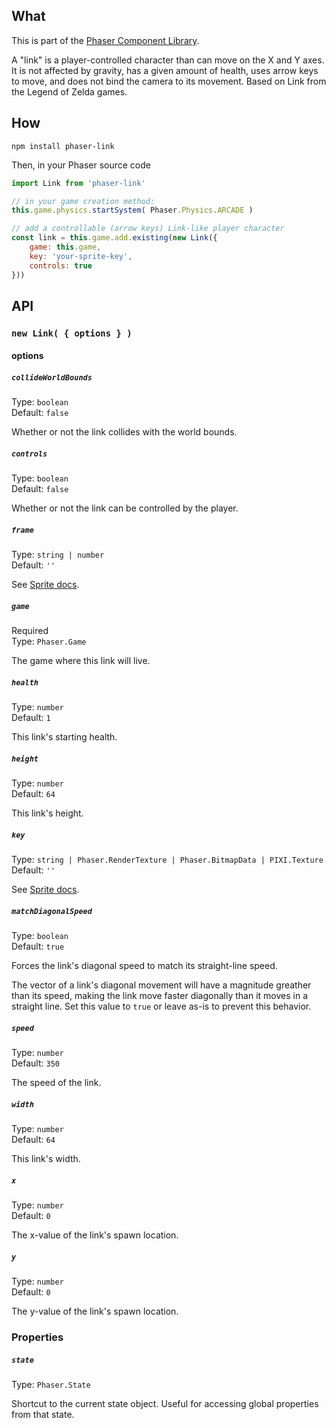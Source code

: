 ## What
This is part of the [Phaser Component Library](https://github.com/SaFrMo/phaser-component-library).

A "link" is a player-controlled character than can move on the X and Y axes. It is not affected by gravity, has a given amount of health, uses arrow keys to move, and does not bind the camera to its movement. Based on Link from the Legend of Zelda games.

## How
`npm install phaser-link`

Then, in your Phaser source code

```js
import Link from 'phaser-link'

// in your game creation method:
this.game.physics.startSystem( Phaser.Physics.ARCADE )

// add a controllable (arrow keys) Link-like player character
const link = this.game.add.existing(new Link({
    game: this.game,
    key: 'your-sprite-key',
    controls: true
}))
```

## API

### `new Link( { options } )`

#### options

##### `collideWorldBounds`

Type: `boolean`<br>
Default: `false`

Whether or not the link collides with the world bounds.

##### `controls`

Type: `boolean`<br>
Default: `false`

Whether or not the link can be controlled by the player.

##### `frame`

Type: `string | number`<br>
Default: `''`

See [Sprite docs](https://phaser.io/docs/2.6.2/Phaser.Sprite.html).

##### `game`

Required<br>
Type: `Phaser.Game`

The game where this link will live.

##### `health`

Type: `number`<br>
Default: `1`

This link's starting health.

##### `height`

Type: `number`<br>
Default: `64`

This link's height.

##### `key`

Type: `string | Phaser.RenderTexture | Phaser.BitmapData | PIXI.Texture`<br>
Default: `''`

See [Sprite docs](https://phaser.io/docs/2.6.2/Phaser.Sprite.html).

##### `matchDiagonalSpeed`

Type: `boolean`<br>
Default: `true`

Forces the link's diagonal speed to match its straight-line speed.

The vector of a link's diagonal movement will have a magnitude greather than its speed, making the link move faster diagonally than it moves in a straight line. Set this value to `true` or leave as-is to prevent this behavior.

##### `speed`

Type: `number`<br>
Default: `350`

The speed of the link.

##### `width`

Type: `number`<br>
Default: `64`

This link's width.

##### `x`

Type: `number`<br>
Default: `0`

The x-value of the link's spawn location.

##### `y`

Type: `number`<br>
Default: `0`

The y-value of the link's spawn location.

### Properties

##### `state`

Type: `Phaser.State`

Shortcut to the current state object. Useful for accessing global properties from that state.
